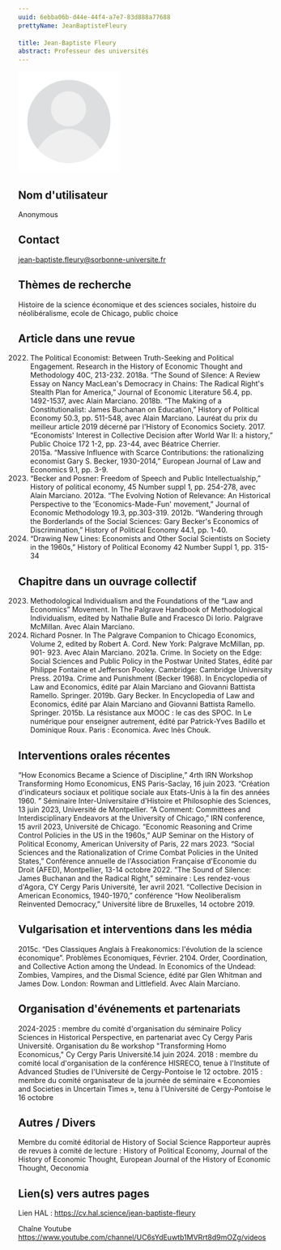 ```yaml
---
uuid: 6ebba06b-d44e-44f4-a7e7-83d888a77688
prettyName: JeanBaptisteFleury

title: Jean-Baptiste Fleury
abstract: Professeur des universités
---
```


<img src="./avatar.webp" width="200px" />

## ﻿Nom d'utilisateur

 Anonymous

## Contact

 jean-baptiste.fleury@sorbonne-universite.fr

## Thèmes de recherche

 Histoire de la science économique et des sciences sociales, histoire du néolibéralisme, ecole de Chicago, public choice

## Article dans une revue

 2022. The Political Economist: Between Truth-Seeking and Political Engagement.  Research in the History of Economic Thought and Methodology 40C, 213-232.
2018a. “The Sound of Silence: A Review Essay on Nancy MacLean's Democracy in Chains: The Radical Right's Stealth Plan for America,” Journal of Economic Literature 56.4, pp. 1492-1537, avec Alain Marciano.
2018b. “The Making of a Constitutionalist: James Buchanan on Education,” History of Political Economy 50.3, pp. 511-548, avec Alain Marciano. Lauréat du prix du meilleur article 2019 décerné par l'History of Economics Society.   2017. “Economists' Interest in Collective Decision after World War II: a history,” Public Choice 172 1-2, pp. 23-44, avec Béatrice Cherrier.   
2015a. “Massive Influence with Scarce Contributions: the rationalizing economist Gary S. Becker, 1930-2014,” European Journal of Law and Economics  9.1, pp. 3-9. 
2013. “Becker and Posner: Freedom of Speech and Public Intellectualship,” History of political economy, 45 Number suppl 1, pp. 254-278, avec Alain Marciano. 
2012a. “The Evolving Notion of Relevance: An Historical Perspective to the 'Economics-Made-Fun' movement,” Journal of Economic Methodology 19.3, pp.303-319. 
2012b. “Wandering through the Borderlands of the Social Sciences: Gary Becker's Economics of Discrimination,” History of Political Economy 44.1, pp. 1-40. 
2010. “Drawing New Lines: Economists and Other Social Scientists on Society in the 1960s,” History of Political Economy  42 Number Suppl 1, pp. 315-34

## Chapitre dans un ouvrage collectif

 2023. Methodological Individualism and the Foundations of the “Law and Economics” Movement. In The Palgrave Handbook of Methodological Individualism, edited by Nathalie Bulle and Fracesco Di Iorio. Palgrave McMillan. Avec Alain Marciano.
2023. Richard Posner. In The Palgrave Companion to Chicago Economics, Volume 2, edited by Robert A. Cord. New York: Palgrave McMillan, pp. 901- 923. Avec Alain Marciano. 
2021a. Crime. In Society on the Edge: Social Sciences and Public Policy in the Postwar United States, édité par Philippe Fontaine et Jefferson Pooley. Cambridge: Cambridge University Press.
2019a. Crime and Punishment (Becker 1968). In Encyclopedia of Law and Economics, édité par Alain Marciano and Giovanni Battista Ramello. Springer. 
2019b. Gary Becker. In Encyclopedia of Law and Economics, édité par Alain Marciano and Giovanni Battista Ramello. Springer. 
2015b. La résistance aux MOOC : le cas des SPOC. In Le numérique pour enseigner autrement, édité par Patrick-Yves Badillo et Dominique Roux. Paris : Economica. Avec Inès Chouk.

## Interventions orales récentes

 “How Economics Became a Science of Discipline,” 4rth IRN Workshop Transforming Homo Economicus, ENS Paris-Saclay, 16 juin 2023. 
“Création d'indicateurs sociaux et politique sociale aux Etats-Unis à la fin des années 1960. ” Séminaire Inter-Universitaire d'Histoire et Philosophie des Sciences, 13 juin 2023, Université de Montpellier.
“A Comment: Committees and Interdisciplinary Endeavors at the University of Chicago,” IRN conference, 15 avril 2023, Université de Chicago.
“Economic Reasoning and Crime Control Policies in the US in the 1960s,” AUP Seminar on the History of Political Economy, American University of Paris, 22 mars 2023.
“Social Sciences and the Rationalization of Crime Combat Policies in the United States,” Conférence annuelle de l'Association Française d'Economie du Droit (AFED), Montpellier, 13-14 octobre 2022. 
 “The Sound of Silence: James Buchanan and the Radical Right,” séminaire : Les rendez-vous d'Agora, CY Cergy Paris Université, 1er avril 2021.
“Collective Decision in American Economics, 1940-1970,” conférence “How Neoliberalism Reinvented Democracy,” Université libre de Bruxelles, 14 octobre 2019.

## Vulgarisation et interventions dans les média

 2015c. “Des Classiques Anglais à Freakonomics: l'évolution de la science économique”. Problèmes Economiques, Février. 
2104. Order, Coordination, and Collective Action among the Undead. In Economics of the Undead: Zombies, Vampires, and the Dismal Science, édité par Glen Whitman and James Dow. London: Rowman and Littlefield. Avec Alain Marciano.

## Organisation d'événements et partenariats

 2024-2025 : membre du comité d'organisation du séminaire Policy Sciences in Historical Perspective, en partenariat avec Cy Cergy Paris Université.
Organisation du 8e workshop "Transforming Homo Economicus," Cy Cergy Paris Université.14 juin 2024. 
2018 : membre du comité local d'organisation de la conférence HISRECO, tenue à l'Institute of Advanced Studies de l'Université de Cergy-Pontoise le 12 octobre. 
2015 : membre du comité organisateur de la journée de séminaire « Economies and Societies in Uncertain Times », tenu à l'Université de Cergy-Pontoise le 16 octobre

## Autres / Divers

 Membre du comité éditorial de  History of Social Science
Rapporteur auprès de revues à comité de lecture : History of Political Economy, Journal of the History of Economic Thought, European Journal of the History of Economic Thought, Oeconomia

## Lien(s) vers autres pages

 Lien HAL : 
https://cv.hal.science/jean-baptiste-fleury

Chaîne Youtube 
https://www.youtube.com/channel/UC6sYdEuwtb1MVRrt8d9mOZg/videos

